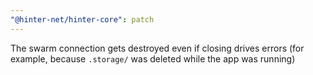 ```yaml
---
"@hinter-net/hinter-core": patch
---
```


The swarm connection gets destroyed even if closing drives errors (for example, because `.storage/` was deleted while the app was running)
